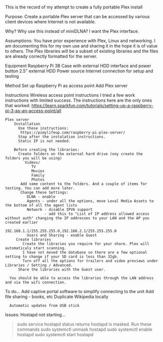 This is the record of my attempt to create a fully portable Plex install

Purpose:
  Create a portable Plex server that can be accessed by various client devices where Internet is not available. 
  
Why?
  Why use this instead of miniDLNA? I want the Plex interface.
  
Assumptions:
   You have prior experience with Plex, Linux and networking.
   I am documenting this for my own use and sharing it in the hope it is of value to others.
   The Plex libraries will be a subset of existing libraries and the files are already correctly formatted for the server.
  
Equipment
  Raspberry Pi 3B
  Case with external HDD interface and power button
  2.5" external HDD
  Power source
  Internet connection for setup and testing
  
Method
  Set up Raspberry Pi as access point
  Add Plex server

Instructions
   Wireless access point instructions
       I tried a few work instructions with limited success. The instructions here are the only ones that worked:
       https://learn.sparkfun.com/tutorials/setting-up-a-raspberry-pi-3-as-an-access-point/all
       
    Plex server
        Installation
          Use these instructions:
           https://pimylifeup.com/raspberry-pi-plex-server/
          Stop after the instalation instructions.
          Static IP is not needed.
        
        Before creating the libraries:
          Create folders on the external hard drive (ony create the folders you will be using)
             Videos/
                TV
                Movies
                Family
                Photos
           Add some content to the folders. And a couple of items for testing. You can add more later.
           Change these Settings:
              DLNA - enable
              Agents - under all the options, move Loval Media Assets to the bottom of all the agent lists
              Network - disable IPV6 support
                      - add this to "List of IP address allowed access without auth" changing the IP addresses to your LAN and the AP you created earlier
                        192.168.1.1/255.255.255.0,192.168.2.1/255.255.255.0
              Users and Sharing - enable Guest
         Create libraries
            Create the libraries you require for your share. Plex will automaticaly start scanning.
            I have not moved the database so there are a few optional setting to change if your SD card is less than 32gb.
            Turn off all the options for trailers and video previews under Libraries / Setting / Advanced.
          Share the libraries with the Guest user.
          
      You should be able to access the libraries through the LAN address and via the wifi connection.
      
   To do...
      Add captive portal software to simplify connecting to the unit
      Add file sharing - books, etc
      Duplicate Wikipedia locally
      
      Automatic updates from USB stick
      
            
 
           
          
Issues:
Hostapd not starting...
>sudo service hostapd status
returns hostapd is masked. Run these commands
>sudo systemctl unmask hostapd
>sudo systemctl enable hostapd
>sudo systemctl start hostapd
          
